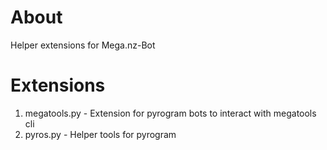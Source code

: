 # About
Helper extensions for Mega.nz-Bot


# Extensions
1. megatools.py - Extension for pyrogram bots to interact with megatools cli
2. pyros.py - Helper tools for pyrogram